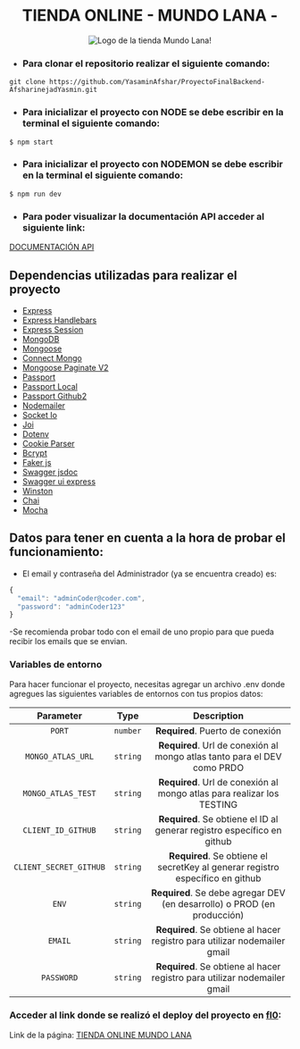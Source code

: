 <h1 align="center">TIENDA ONLINE - MUNDO LANA -</h1>
<p align="center">
  <img src="https://res.cloudinary.com/dsrdpgpzy/image/upload/v1676769670/MULTIMEDIA/logo_gloprt.png" alt="Logo de la tienda Mundo Lana!">
</p>

- ### Para clonar el repositorio realizar el siguiente comando:
```
git clone https://github.com/YasaminAfshar/ProyectoFinalBackend-AfsharinejadYasmin.git
```

- ### Para inicializar el proyecto con NODE se debe escribir en la terminal el siguiente comando:
`$ npm start`

- ### Para inicializar el proyecto con NODEMON se debe escribir en la terminal el siguiente comando:
`$ npm run dev`

- ### Para poder visualizar la documentación API acceder al siguiente link:
[DOCUMENTACIÓN API](http://localhost:8080/docs/)


## Dependencias utilizadas para realizar el proyecto

- [Express](https://www.npmjs.com/package/express)
- [Express Handlebars](https://www.npmjs.com/package/express-handlebars)
- [Express Session](https://www.npmjs.com/package/express-session)
- [MongoDB](https://www.mongodb.com/es)
- [Mongoose](https://www.npmjs.com/package/mongoose)
- [Connect Mongo](https://www.npmjs.com/package/connect-mongo)
- [Mongoose Paginate V2](https://www.npmjs.com/package/mongoose-paginate-v2)
- [Passport](https://www.npmjs.com/package/passport)
- [Passport Local](https://www.npmjs.com/package/passport-local)
- [Passport Github2](https://www.passportjs.org/packages/passport-github2/)
- [Nodemailer](https://www.npmjs.com/package/nodemailer)
- [Socket Io](https://www.npmjs.com/package/socket.io)
- [Joi](https://www.npmjs.com/package/joi)
- [Dotenv](https://www.npmjs.com/package/dotenv)
- [Cookie Parser](https://www.npmjs.com/package/cookie-parser)
- [Bcrypt](https://www.npmjs.com/package/bcrypt)
- [Faker js](https://www.npmjs.com/package/@faker-js/faker)
- [Swagger jsdoc](https://www.npmjs.com/package/swagger-jsdoc)
- [Swagger ui express](https://www.npmjs.com/package/swagger-ui-express)
- [Winston](https://www.npmjs.com/package/winston)
- [Chai](https://www.npmjs.com/package/chai)
- [Mocha](https://www.npmjs.com/package/mocha)

## Datos para tener en cuenta a la hora de probar el funcionamiento:

- El email y contraseña del Administrador (ya se encuentra creado) es: 

```javascript
{
  "email": "adminCoder@coder.com",
  "password": "adminCoder123"
}
```
-Se recomienda probar todo con el email de uno propio para que pueda recibir los emails que se envian.

### Variables de entorno

Para hacer funcionar el proyecto, necesitas agregar un archivo .env donde agregues las siguientes variables de entornos con tus propios datos:


| Parameter                 | Type     | Description                                                                     |
| :-----------------------: | :------: | :-----------------------------------------------------------------------------: |
| `PORT`                    | `number` | **Required**. Puerto de conexión                                                |
| `MONGO_ATLAS_URL`         | `string` | **Required**. Url de conexión al mongo atlas tanto para el DEV como PRDO        |
| `MONGO_ATLAS_TEST`        | `string` | **Required**. Url de conexión al mongo atlas para realizar los TESTING          |
| `CLIENT_ID_GITHUB`        | `string` | **Required**. Se obtiene el ID al generar registro específico en github         |
| `CLIENT_SECRET_GITHUB`    | `string` | **Required**. Se obtiene el secretKey al generar registro específico en github  |
| `ENV`                     | `string` | **Required**. Se debe agregar DEV (en desarrollo) o PROD (en producción)        |
| `EMAIL`                   | `string` | **Required**. Se obtiene al hacer registro para utilizar nodemailer gmail       |
| `PASSWORD`                | `string` | **Required**. Se obtiene al hacer registro para utilizar nodemailer gmail       |


### Acceder al link donde se realizó el deploy del proyecto en [fl0](https://app.fl0.com/):

Link de la página: [TIENDA ONLINE MUNDO LANA](https://mundo-lana.vercel.app/category/kit)
